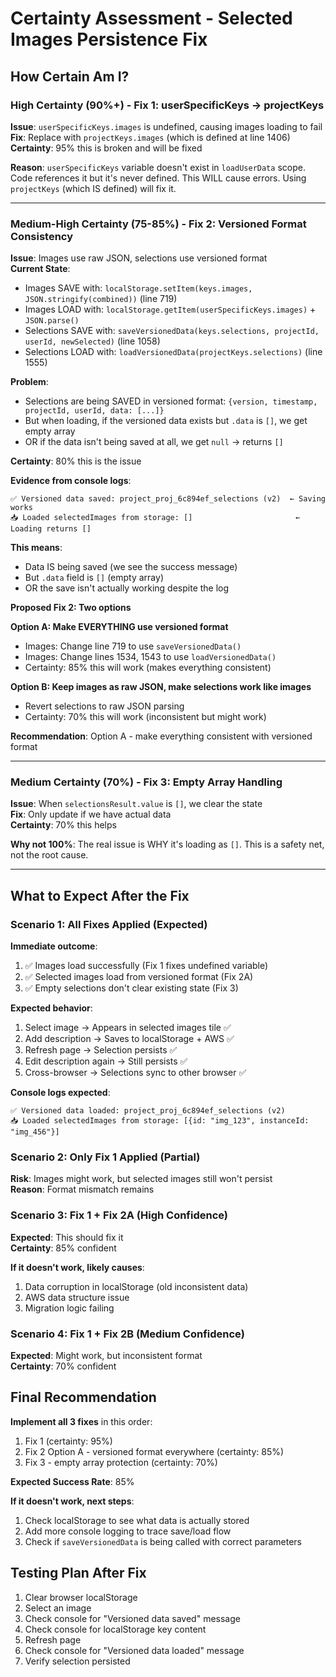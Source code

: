 # Certainty Assessment - Selected Images Persistence Fix

## How Certain Am I?

### High Certainty (90%+) - Fix 1: userSpecificKeys → projectKeys

**Issue**: `userSpecificKeys.images` is undefined, causing images loading to fail  
**Fix**: Replace with `projectKeys.images` (which is defined at line 1406)  
**Certainty**: 95% this is broken and will be fixed

**Reason**: `userSpecificKeys` variable doesn't exist in `loadUserData` scope. Code references it but it's never defined. This WILL cause errors. Using `projectKeys` (which IS defined) will fix it.

---

### Medium-High Certainty (75-85%) - Fix 2: Versioned Format Consistency

**Issue**: Images use raw JSON, selections use versioned format  
**Current State**:
- Images SAVE with: `localStorage.setItem(keys.images, JSON.stringify(combined))` (line 719)
- Images LOAD with: `localStorage.getItem(userSpecificKeys.images)` + `JSON.parse()`
- Selections SAVE with: `saveVersionedData(keys.selections, projectId, userId, newSelected)` (line 1058)
- Selections LOAD with: `loadVersionedData(projectKeys.selections)` (line 1555)

**Problem**: 
- Selections are being SAVED in versioned format: `{version, timestamp, projectId, userId, data: [...]}`
- But when loading, if the versioned data exists but `.data` is `[]`, we get empty array
- OR if the data isn't being saved at all, we get `null` → returns `[]`

**Certainty**: 80% this is the issue

**Evidence from console logs**:
```
✅ Versioned data saved: project_proj_6c894ef_selections (v2)  ← Saving works
📥 Loaded selectedImages from storage: []                       ← Loading returns []
```

**This means**:
- Data IS being saved (we see the success message)
- But `.data` field is `[]` (empty array)
- OR the save isn't actually working despite the log

**Proposed Fix 2: Two options**

**Option A: Make EVERYTHING use versioned format**
- Images: Change line 719 to use `saveVersionedData()`
- Images: Change lines 1534, 1543 to use `loadVersionedData()`
- Certainty: 85% this will work (makes everything consistent)

**Option B: Keep images as raw JSON, make selections work like images**
- Revert selections to raw JSON parsing
- Certainty: 70% this will work (inconsistent but might work)

**Recommendation**: Option A - make everything consistent with versioned format

---

### Medium Certainty (70%) - Fix 3: Empty Array Handling

**Issue**: When `selectionsResult.value` is `[]`, we clear the state  
**Fix**: Only update if we have actual data  
**Certainty**: 70% this helps

**Why not 100%**: The real issue is WHY it's loading as `[]`. This is a safety net, not the root cause.

---

## What to Expect After the Fix

### Scenario 1: All Fixes Applied (Expected)

**Immediate outcome**:
1. ✅ Images load successfully (Fix 1 fixes undefined variable)
2. ✅ Selected images load from versioned format (Fix 2A)
3. ✅ Empty selections don't clear existing state (Fix 3)

**Expected behavior**:
1. Select image → Appears in selected images tile ✅
2. Add description → Saves to localStorage + AWS ✅
3. Refresh page → Selection persists ✅
4. Edit description again → Still persists ✅
5. Cross-browser → Selections sync to other browser ✅

**Console logs expected**:
```
✅ Versioned data loaded: project_proj_6c894ef_selections (v2)
📥 Loaded selectedImages from storage: [{id: "img_123", instanceId: "img_456"}]
```

### Scenario 2: Only Fix 1 Applied (Partial)

**Risk**: Images might work, but selected images still won't persist  
**Reason**: Format mismatch remains

### Scenario 3: Fix 1 + Fix 2A (High Confidence)

**Expected**: This should fix it  
**Certainty**: 85% confident

**If it doesn't work, likely causes**:
1. Data corruption in localStorage (old inconsistent data)
2. AWS data structure issue
3. Migration logic failing

### Scenario 4: Fix 1 + Fix 2B (Medium Confidence)

**Expected**: Might work, but inconsistent format  
**Certainty**: 70% confident

## Final Recommendation

**Implement all 3 fixes** in this order:
1. Fix 1 (certainty: 95%)
2. Fix 2 Option A - versioned format everywhere (certainty: 85%)
3. Fix 3 - empty array protection (certainty: 70%)

**Expected Success Rate**: 85%

**If it doesn't work, next steps**:
1. Check localStorage to see what data is actually stored
2. Add more console logging to trace save/load flow
3. Check if `saveVersionedData` is being called with correct parameters

## Testing Plan After Fix

1. Clear browser localStorage
2. Select an image
3. Check console for "Versioned data saved" message
4. Check console for localStorage key content
5. Refresh page
6. Check console for "Versioned data loaded" message
7. Verify selection persisted

